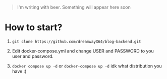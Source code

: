 > I'm writing with beer. Something will appear here soon

# How to start?

1. ``` git clone https://github.com/dreamwayX64/blog-backend.git ```

2. Edit docker-compose.yml and change USER and PASSWORD to you user and password.

3. ``` docker compose up -d ``` or ``` docker-compose up -d ``` idk what distribution you have :)
